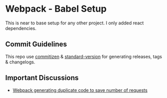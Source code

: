 # Webpack - Babel Setup

This is near to base setup for any other project.
I only added react dependencies.

## Commit Guidelines

This repo use [commitizen](https://github.com/commitizen/cz-cli) & [standard-version](https://github.com/conventional-changelog/standard-version) for generating releases, tags & changelogs.

## Important Discussions
* [Webpack generating duplicate code to save number of requests](https://github.com/webpack/webpack/issues/13768)
